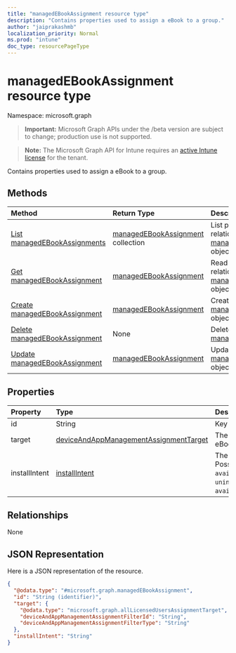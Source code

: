 ```yaml
---
title: "managedEBookAssignment resource type"
description: "Contains properties used to assign a eBook to a group."
author: "jaiprakashmb"
localization_priority: Normal
ms.prod: "intune"
doc_type: resourcePageType
---
```


# managedEBookAssignment resource type

Namespace: microsoft.graph

> **Important:** Microsoft Graph APIs under the /beta version are subject to change; production use is not supported.

> **Note:** The Microsoft Graph API for Intune requires an [active Intune license](https://go.microsoft.com/fwlink/?linkid=839381) for the tenant.

Contains properties used to assign a eBook to a group.

## Methods
|Method|Return Type|Description|
|:---|:---|:---|
|[List managedEBookAssignments](../api/intune-books-managedebookassignment-list.md)|[managedEBookAssignment](../resources/intune-books-managedebookassignment.md) collection|List properties and relationships of the [managedEBookAssignment](../resources/intune-books-managedebookassignment.md) objects.|
|[Get managedEBookAssignment](../api/intune-books-managedebookassignment-get.md)|[managedEBookAssignment](../resources/intune-books-managedebookassignment.md)|Read properties and relationships of the [managedEBookAssignment](../resources/intune-books-managedebookassignment.md) object.|
|[Create managedEBookAssignment](../api/intune-books-managedebookassignment-create.md)|[managedEBookAssignment](../resources/intune-books-managedebookassignment.md)|Create a new [managedEBookAssignment](../resources/intune-books-managedebookassignment.md) object.|
|[Delete managedEBookAssignment](../api/intune-books-managedebookassignment-delete.md)|None|Deletes a [managedEBookAssignment](../resources/intune-books-managedebookassignment.md).|
|[Update managedEBookAssignment](../api/intune-books-managedebookassignment-update.md)|[managedEBookAssignment](../resources/intune-books-managedebookassignment.md)|Update the properties of a [managedEBookAssignment](../resources/intune-books-managedebookassignment.md) object.|

## Properties
|Property|Type|Description|
|:---|:---|:---|
|id|String|Key of the entity.|
|target|[deviceAndAppManagementAssignmentTarget](../resources/intune-shared-deviceandappmanagementassignmenttarget.md)|The assignment target for eBook.|
|installIntent|[installIntent](../resources/intune-shared-installintent.md)|The install intent for eBook. Possible values are: `available`, `required`, `uninstall`, `availableWithoutEnrollment`.|

## Relationships
None

## JSON Representation
Here is a JSON representation of the resource.
<!-- {
  "blockType": "resource",
  "keyProperty": "id",
  "@odata.type": "microsoft.graph.managedEBookAssignment"
}
-->
``` json
{
  "@odata.type": "#microsoft.graph.managedEBookAssignment",
  "id": "String (identifier)",
  "target": {
    "@odata.type": "microsoft.graph.allLicensedUsersAssignmentTarget",
    "deviceAndAppManagementAssignmentFilterId": "String",
    "deviceAndAppManagementAssignmentFilterType": "String"
  },
  "installIntent": "String"
}
```






